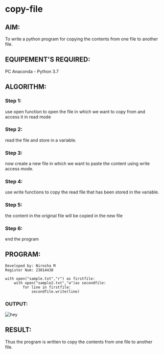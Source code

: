 # copy-file
## AIM:
To write a python program for copying the contents from one file to another file.
## EQUIPEMENT'S REQUIRED: 
PC
Anaconda - Python 3.7
## ALGORITHM: 
### Step 1:
use open function to open the file in which we want to copy from and access it in read mode
### Step 2: 
 read the file and store in a variable. 
### Step 3: 
now create a new file in which we want to paste the content using write access mode.
### Step 4:  
use write functions to copy the read file that has been stored in the variable.
### Step 5: 
the content in the original file will be copied in the new file
### Step 6: 
end the program
## PROGRAM:
```
Developed by: Nirosha M
Register Num: 23014438

with open("sample.txt","r") as firstfile:
    with open("sample2.txt","a")as secondfile:
        for line in firstfile:
            secondfile.write(line)
```
### OUTPUT:
![hey](/copy%20sample.png)
## RESULT:
Thus the program is written to copy the contents from one file to another file.
